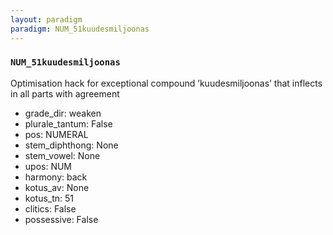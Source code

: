 ```yaml
---
layout: paradigm
paradigm: NUM_51kuudesmiljoonas
---
```

### ` NUM_51kuudesmiljoonas `

Optimisation hack for exceptional compound ’kuudesmiljoonas’ that inflects in all parts with agreement
* grade_dir: weaken
* plurale_tantum: False
* pos: NUMERAL
* stem_diphthong: None
* stem_vowel: None
* upos: NUM
* harmony: back
* kotus_av: None
* kotus_tn: 51
* clitics: False
* possessive: False
